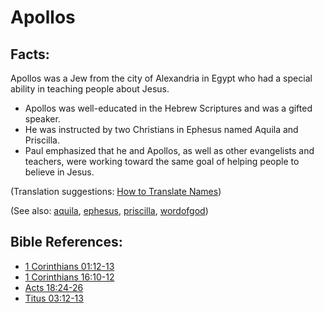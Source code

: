 # Apollos #

## Facts: ##

Apollos was a Jew from the city of Alexandria in Egypt who had a special ability in teaching people about Jesus.

* Apollos was well-educated in the Hebrew Scriptures and was a gifted speaker.
* He was instructed by two Christians in Ephesus named Aquila and Priscilla.
* Paul emphasized that he and Apollos, as well as other evangelists and teachers, were working toward the same goal of helping people to believe in Jesus.

(Translation suggestions: [How to Translate Names](https://git.door43.org/Door43/en-ta-translate-vol1/src/master/content/translate_names.md))

(See also: [aquila](../other/aquila.md), [ephesus](../other/ephesus.md), [priscilla](../other/priscilla.md), [wordofgod](../kt/wordofgod.md))

## Bible References: ##

* [1 Corinthians 01:12-13](https://door43.org/en/bible/notes/1co/01/12)
* [1 Corinthians 16:10-12](https://door43.org/en/bible/notes/1co/16/10)
* [Acts 18:24-26](https://door43.org/en/bible/notes/act/18/24)
* [Titus 03:12-13](https://door43.org/en/bible/notes/tit/03/12)

